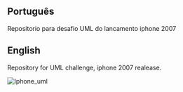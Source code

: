 ## Português
Repositorio para desafio UML do lancamento iphone 2007

## English
Repository for UML challenge, iphone 2007 realease.

![Iphone_uml](https://github.com/anthoni-pivoto/IphoneUML/assets/128047942/a8f23abe-800e-4603-a65c-fb30cfcf3b64)

